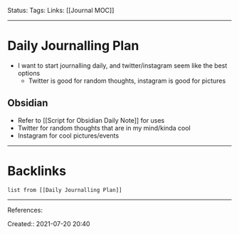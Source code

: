 Status: 
Tags: 
Links: [[Journal MOC]]
___
# Daily Journalling Plan
- I want to start journalling daily, and twitter/instagram seem like the best options
	- Twitter is good for random thoughts, instagram is good for pictures
## Obsidian
- Refer to [[Script for Obsidian Daily Note]] for uses
- Twitter for random thoughts that are in my mind/kinda cool
- Instagram for cool pictures/events
___
# Backlinks
```dataview
list from [[Daily Journalling Plan]]
```
___
References:

Created:: 2021-07-20 20:40
